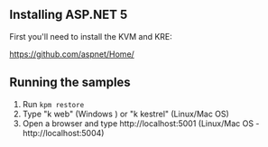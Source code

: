 ## Installing ASP.NET 5

First you'll need to install the KVM and KRE:

https://github.com/aspnet/Home/

## Running the samples 

1. Run `kpm restore`
2. Type "k web" (Windows ) or "k kestrel" (Linux/Mac OS)
3. Open a browser and type http://localhost:5001 (Linux/Mac OS - http://localhost:5004)

